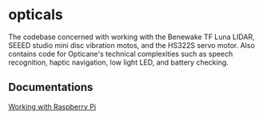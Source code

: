 # opticals
The codebase concerned with working with the Benewake TF Luna LIDAR, SEEED studio mini disc vibration motos, and the HS322S servo motor. Also contains code for Opticane's technical complexities such as speech recognition, haptic navigation, low light LED, and battery checking.

## Documentations
[Working with Raspberry Pi](./documentation/pi.md)
